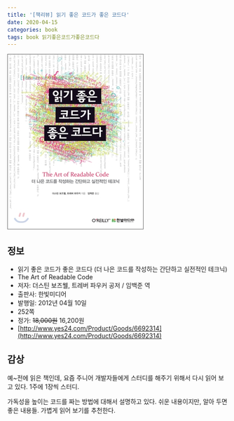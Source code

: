 ```yaml
---
title: '[책리뷰] 읽기 좋은 코드가 좋은 코드다'
date: 2020-04-15
categories: book
tags: book 읽기좋은코드가좋은코드다
---
```


![00_1.jpg](/assets/img/the_art_of_readable_code/00_1.jpg)

## 정보

- 읽기 좋은 코드가 좋은 코드다 (더 나은 코드를 작성하는 간단하고 실전적인 테크닉)
- The Art of Readable Code
- 저자: 더스틴 보즈웰, 트레버 파우커 공저 / 임백준 역
- 출판사: 한빛미디어 
- 발행일: 2012년 04월 10일
- 252쪽
- 정가: ~~18,000원~~ 16,200원
- [http://www.yes24.com/Product/Goods/6692314](http://www.yes24.com/Product/Goods/6692314)

## 감상

예~전에 읽은 책인데, 요즘 주니어 개발자들에게 스터디를 해주기 위해서 다시 읽어 보고 있다. 1주에 1장씩 스터디. 

가독성을 높이는 코드를 짜는 방법에 대해서 설명하고 있다. 쉬운 내용이지만, 알아 두면 좋은 내용들. 가볍게 읽어 보기를 추천한다.